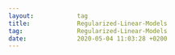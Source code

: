 ```yaml
---
layout:            tag
title:             Regularized-Linear-Models
tag:               Regularized-Linear-Models
date:              2020-05-04 11:03:28 +0200
---
```

